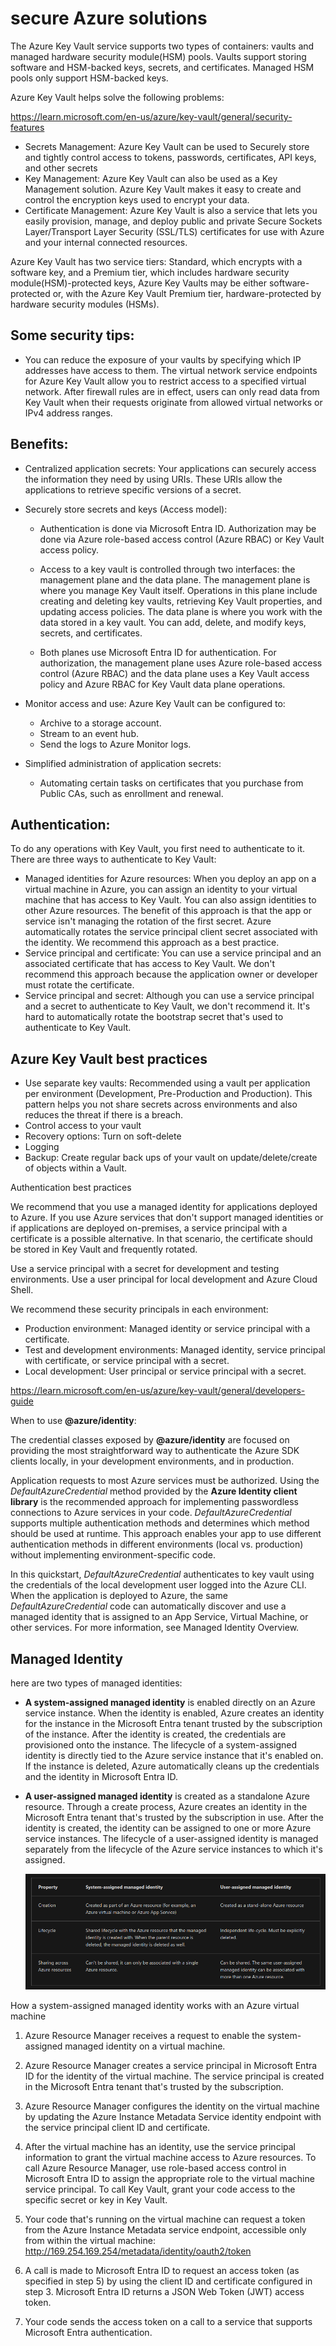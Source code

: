 # secure Azure solutions

The Azure Key Vault service supports two types of containers: vaults and managed hardware security module(HSM) pools. Vaults support storing software and HSM-backed keys, secrets, and certificates. Managed HSM pools only support HSM-backed keys.

Azure Key Vault helps solve the following problems:

https://learn.microsoft.com/en-us/azure/key-vault/general/security-features

- Secrets Management: Azure Key Vault can be used to Securely store and tightly control access to tokens, passwords, certificates, API keys, and other secrets
- Key Management: Azure Key Vault can also be used as a Key Management solution. Azure Key Vault makes it easy to create and control the encryption keys used to encrypt your data.
- Certificate Management: Azure Key Vault is also a service that lets you easily provision, manage, and deploy public and private Secure Sockets Layer/Transport Layer Security (SSL/TLS) certificates for use with Azure and your internal connected resources.

Azure Key Vault has two service tiers: Standard, which encrypts with a software key, and a Premium tier, which includes hardware security module(HSM)-protected keys, Azure Key Vaults may be either software-protected or, with the Azure Key Vault Premium tier, hardware-protected by hardware security modules (HSMs).

## Some security tips:

- You can reduce the exposure of your vaults by specifying which IP addresses have access to them. The virtual network service endpoints for Azure Key Vault allow you to restrict access to a specified virtual network. After firewall rules are in effect, users can only read data from Key Vault when their requests originate from allowed virtual networks or IPv4 address ranges.

## Benefits:

- Centralized application secrets: Your applications can securely access the information they need by using URIs. These URIs allow the applications to retrieve specific versions of a secret.
- Securely store secrets and keys (Access model):

  - Authentication is done via Microsoft Entra ID.
    Authorization may be done via Azure role-based access control (Azure RBAC) or Key Vault access policy.

  - Access to a key vault is controlled through two interfaces: the management plane and the data plane. The management plane is where you manage Key Vault itself. Operations in this plane include creating and deleting key vaults, retrieving Key Vault properties, and updating access policies. The data plane is where you work with the data stored in a key vault. You can add, delete, and modify keys, secrets, and certificates.

  - Both planes use Microsoft Entra ID for authentication. For authorization, the management plane uses Azure role-based access control (Azure RBAC) and the data plane uses a Key Vault access policy and Azure RBAC for Key Vault data plane operations.

- Monitor access and use: Azure Key Vault can be configured to:

  - Archive to a storage account.
  - Stream to an event hub.
  - Send the logs to Azure Monitor logs.

- Simplified administration of application secrets:
  - Automating certain tasks on certificates that you purchase from Public CAs, such as enrollment and renewal.

## Authentication:

To do any operations with Key Vault, you first need to authenticate to it. There are three ways to authenticate to Key Vault:

- Managed identities for Azure resources: When you deploy an app on a virtual machine in Azure, you can assign an identity to your virtual machine that has access to Key Vault. You can also assign identities to other Azure resources. The benefit of this approach is that the app or service isn't managing the rotation of the first secret. Azure automatically rotates the service principal client secret associated with the identity. We recommend this approach as a best practice.
- Service principal and certificate: You can use a service principal and an associated certificate that has access to Key Vault. We don't recommend this approach because the application owner or developer must rotate the certificate.
- Service principal and secret: Although you can use a service principal and a secret to authenticate to Key Vault, we don't recommend it. It's hard to automatically rotate the bootstrap secret that's used to authenticate to Key Vault.

## Azure Key Vault best practices

- Use separate key vaults: Recommended using a vault per application per environment (Development, Pre-Production and Production). This pattern helps you not share secrets across environments and also reduces the threat if there is a breach.
- Control access to your vault
- Recovery options: Turn on soft-delete
- Logging
- Backup: Create regular back ups of your vault on update/delete/create of objects within a Vault.

Authentication best practices

We recommend that you use a managed identity for applications deployed to Azure. If you use Azure services that don't support managed identities or if applications are deployed on-premises, a service principal with a certificate is a possible alternative. In that scenario, the certificate should be stored in Key Vault and frequently rotated.

Use a service principal with a secret for development and testing environments. Use a user principal for local development and Azure Cloud Shell.

We recommend these security principals in each environment:

- Production environment: Managed identity or service principal with a certificate.
- Test and development environments: Managed identity, service principal with certificate, or service principal with a secret.
- Local development: User principal or service principal with a secret.

https://learn.microsoft.com/en-us/azure/key-vault/general/developers-guide

When to use **@azure/identity**:

The credential classes exposed by **@azure/identity** are focused on providing the most straightforward way to authenticate the Azure SDK clients locally, in your development environments, and in production.

Application requests to most Azure services must be authorized. Using the _DefaultAzureCredential_ method provided by the **Azure Identity client library** is the recommended approach for implementing passwordless connections to Azure services in your code. _DefaultAzureCredential_ supports multiple authentication methods and determines which method should be used at runtime. This approach enables your app to use different authentication methods in different environments (local vs. production) without implementing environment-specific code.

In this quickstart, _DefaultAzureCredential_ authenticates to key vault using the credentials of the local development user logged into the Azure CLI. When the application is deployed to Azure, the same _DefaultAzureCredential_ code can automatically discover and use a managed identity that is assigned to an App Service, Virtual Machine, or other services. For more information, see Managed Identity Overview.

## Managed Identity

here are two types of managed identities:

- **A system-assigned managed identity** is enabled directly on an Azure service instance. When the identity is enabled, Azure creates an identity for the instance in the Microsoft Entra tenant trusted by the subscription of the instance. After the identity is created, the credentials are provisioned onto the instance. The lifecycle of a system-assigned identity is directly tied to the Azure service instance that it's enabled on. If the instance is deleted, Azure automatically cleans up the credentials and the identity in Microsoft Entra ID.
- **A user-assigned managed identity** is created as a standalone Azure resource. Through a create process, Azure creates an identity in the Microsoft Entra tenant that's trusted by the subscription in use. After the identity is created, the identity can be assigned to one or more Azure service instances. The lifecycle of a user-assigned identity is managed separately from the lifecycle of the Azure service instances to which it's assigned.

  ![Characteristics of managed identities](./assets/Characteristics-of-managed-identities.png)

How a system-assigned managed identity works with an Azure virtual machine

1. Azure Resource Manager receives a request to enable the system-assigned managed identity on a virtual machine.

2. Azure Resource Manager creates a service principal in Microsoft Entra ID for the identity of the virtual machine. The service principal is created in the Microsoft Entra tenant that's trusted by the subscription.

3. Azure Resource Manager configures the identity on the virtual machine by updating the Azure Instance Metadata Service identity endpoint with the service principal client ID and certificate.

4. After the virtual machine has an identity, use the service principal information to grant the virtual machine access to Azure resources. To call Azure Resource Manager, use role-based access control in Microsoft Entra ID to assign the appropriate role to the virtual machine service principal. To call Key Vault, grant your code access to the specific secret or key in Key Vault.

5. Your code that's running on the virtual machine can request a token from the Azure Instance Metadata service endpoint, accessible only from within the virtual machine: http://169.254.169.254/metadata/identity/oauth2/token

6. A call is made to Microsoft Entra ID to request an access token (as specified in step 5) by using the client ID and certificate configured in step 3. Microsoft Entra ID returns a JSON Web Token (JWT) access token.

7. Your code sends the access token on a call to a service that supports Microsoft Entra authentication.
